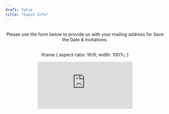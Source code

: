```yaml
---
draft: false
title: "Guest Info"
---
```

<div style="text-align: center;">
<br>
Please use the form below to provide us with your mailing address for Save the Date & Invitations.
<br>
<br>

iframe {
    aspect-ratio: 16/9;
    width: 100%;
}

<iframe src="https://form.victorianobennett.wedding/www/" style="border:0px #ffffff none;" name="myiFrame" scrolling="no" frameborder="1" marginheight="0px" marginwidth="0px" allowfullscreen></iframe>


</p>

</div>